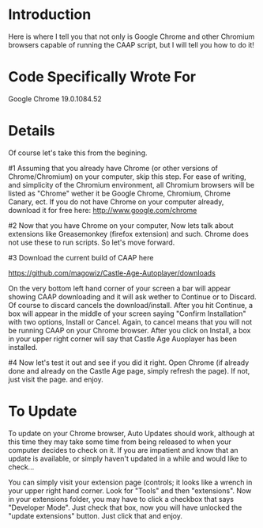 # Introduction #

Here is where I tell you that not only is Google Chrome and other Chromium browsers capable of running the CAAP script, but I will tell you how to do it!


# Code Specifically Wrote For #

Google Chrome 19.0.1084.52


# Details #

Of course let's take this from the begining.

#1 Assuming that you already have Chrome (or other versions of Chrome/Chromium) on your computer, skip this step. For ease of writing, and simplicity of the Chromium environment, all Chromium browsers will be listed as "Chrome" wether it be Google Chrome, Chromium, Chrome Canary, ect. If you do not have Chrome on your computer already, download it for free here: http://www.google.com/chrome

#2 Now that you have Chrome on your computer, Now lets talk about extensions like Greasemonkey (firefox extension) and such. Chrome does not use these to run scripts. So let's move forward.

#3 Download the current build of CAAP here

https://github.com/magowiz/Castle-Age-Autoplayer/downloads

On the very bottom left hand corner of your screen a bar will appear showing CAAP downloading and it will ask wether to Continue or to Discard. Of course to discard cancels the download/install. After you hit Continue, a box will appear in the middle of your screen saying "Confirm Installation" with two options, Install or Cancel. Again, to cancel means that you will not be running CAAP on your Chrome browser. After you click on Install, a box in your upper right corner will say that Castle Age Auoplayer has been installed.

#4 Now let's test it out and see if you did it right. Open Chrome (if already done and already on the Castle Age page, simply refresh the page). If not, just visit the page. and enjoy.


# To Update #

To update on your Chrome browser, Auto Updates should work, although at this time they may take some time from being released to when your computer decides to check on it. If you are impatient and know that an update is available, or simply haven't updated in a while and would like to check...

You can simply visit your extension page (controls; it looks like a wrench in your upper right hand corner. Look for "Tools" and then "extensions". Now in your extensions folder, you may have to click a checkbox that says "Developer Mode". Just check that box, now you will have unlocked the "update extensions" button. Just click that and enjoy.